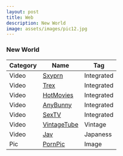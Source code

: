 ```yaml
---
layout: post
title: Web
description: New World
image: assets/images/pic12.jpg
---
```


### New World
<div class="table-wrapper">
	<table>
		<thead>
			<tr>
				<th>Category</th>
				<th>Name</th>
				<th>Tag</th>
			</tr>
		</thead>
		<tbody>
			<tr>
				<td>Video</td>
				<td><a href="https://sxyprn.com/" target="_blank">Sxyprn</a></td>
				<td>Integrated</td> 
			</tr>
			<tr>
				<td>Video</td>
				<td><a href="https://www.porntrex.com/" target="_blank">Trex</a></td>
				<td>Integrated</td>
			</tr>
            <tr>
				<td>Video</td>
				<td><a href="https://hotmovs.com/" target="_blank">HotMovies</a></td>
				<td>Integrated</td>
			</tr>
            <tr>
				<td>Video</td>
				<td><a href="http://anybunny.com/" target="_blank">AnyBunny</a></td>
				<td>Integrated</td>
			</tr>
            <tr>
				<td>Video</td>
				<td><a href="https://www.sextvx.com/" target="_blank">SexTV</a></td>
				<td>Integrated</td>
			</tr>
			<tr>
				<td>Video</td>
				<td><a href="https://vintagetube.xxx/" target="_blank">VintageTube</a></td>
				<td>Vintage</td>
			</tr>
			<tr>
				<td>Video</td>
				<td><a href="https://sextop.net/" target="_blank">Jav</a></td>
				<td>Japaness</td>
			</tr>
            <tr>
				<td>Pic</td>
				<td><a href="https://www.pornpics.com/" target="_blank">PornPic</a></td>
				<td>Image</td>
			</tr>
		</tbody>
		<tfoot>
			<tr>
				<td colspan="2"></td>
				<!-- <td>100.00</td> -->
			</tr>
		</tfoot>
	</table>
</div>